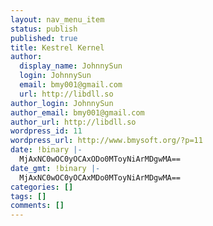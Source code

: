 ```yaml
---
layout: nav_menu_item
status: publish
published: true
title: Kestrel Kernel
author:
  display_name: JohnnySun
  login: JohnnySun
  email: bmy001@gmail.com
  url: http://libdll.so
author_login: JohnnySun
author_email: bmy001@gmail.com
author_url: http://libdll.so
wordpress_id: 11
wordpress_url: http://www.bmysoft.org/?p=11
date: !binary |-
  MjAxNC0wOC0yOCAxODo0MToyNiArMDgwMA==
date_gmt: !binary |-
  MjAxNC0wOC0yOCAxMDo0MToyNiArMDgwMA==
categories: []
tags: []
comments: []
---
```


